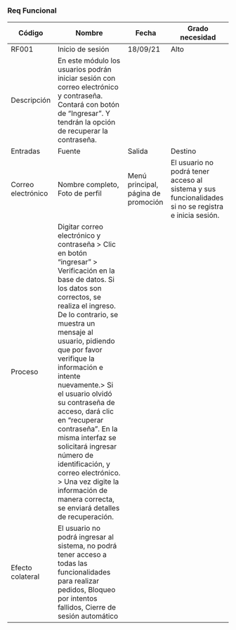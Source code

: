 ### Req Funcional

| Código | Nombre | Fecha | Grado necesidad |
| --- | --- | --- | --- |
| RF001 | Inicio de sesión | 18/09/21 | Alto |
| Descripción | En este módulo los usuarios podrán iniciar sesión con correo electrónico y contraseña. Contará con botón de “Ingresar”. Y tendrán la opción de recuperar la contraseña. |
| Entradas | Fuente | Salida | Destino | Restricciones |
|Correo electrónico | Nombre completo, Foto de perfil | Menú principal, página de promoción | El usuario no podrá tener acceso al sistema y sus funcionalidades si no se registra e inicia sesión.|
|Proceso| Digitar correo electrónico y contraseña > Clic en botón “ingresar” > Verificación en la base de datos. Si los datos son correctos, se realiza el ingreso. De lo contrario, se muestra un mensaje al usuario, pidiendo que por favor verifique la información e intente nuevamente.> Si el usuario olvidó su contraseña de acceso, dará clic en “recuperar contraseña”.  En la misma interfaz se solicitará ingresar número de identificación, y correo electrónico. >  Una vez digite la información de manera correcta, se enviará detalles de recuperación.|
| Efecto colateral | El usuario no podrá ingresar al sistema, no podrá tener acceso a todas las funcionalidades para realizar pedidos, Bloqueo por intentos fallidos, Cierre de sesión automático | 